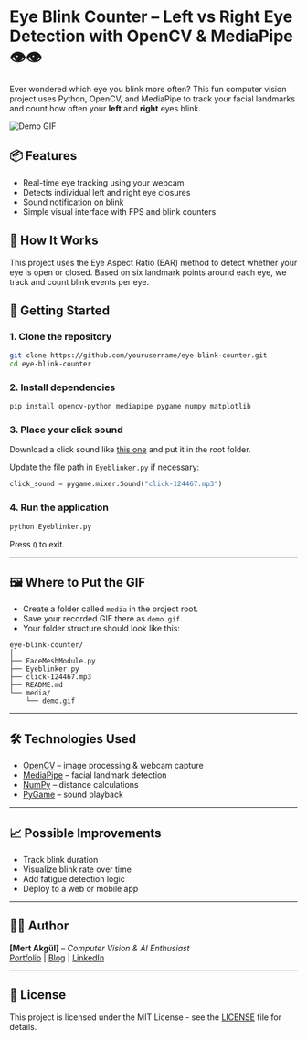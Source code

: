 # Eye Blink Counter – Left vs Right Eye Detection with OpenCV & MediaPipe 👁️👁️

Ever wondered which eye you blink more often? This fun computer vision project uses Python, OpenCV, and MediaPipe to track your facial landmarks and count how often your **left** and **right** eyes blink.

![Demo GIF](media/demo.gif)

## 📦 Features

- Real-time eye tracking using your webcam
- Detects individual left and right eye closures
- Sound notification on blink
- Simple visual interface with FPS and blink counters

## 🧠 How It Works

This project uses the Eye Aspect Ratio (EAR) method to detect whether your eye is open or closed. Based on six landmark points around each eye, we track and count blink events per eye.

## 🚀 Getting Started

### 1. Clone the repository

```bash
git clone https://github.com/yourusername/eye-blink-counter.git
cd eye-blink-counter
```

### 2. Install dependencies

```bash
pip install opencv-python mediapipe pygame numpy matplotlib
```

### 3. Place your click sound

Download a click sound like [this one](https://pixabay.com/sound-effects/click-124467/) and put it in the root folder.

Update the file path in `Eyeblinker.py` if necessary:
```python
click_sound = pygame.mixer.Sound("click-124467.mp3")
```

### 4. Run the application

```bash
python Eyeblinker.py
```

Press `Q` to exit.

---

## 🖼️ Where to Put the GIF

- Create a folder called `media` in the project root.
- Save your recorded GIF there as `demo.gif`.
- Your folder structure should look like this:
```
eye-blink-counter/
│
├── FaceMeshModule.py
├── Eyeblinker.py
├── click-124467.mp3
├── README.md
└── media/
    └── demo.gif
```

---

## 🛠️ Technologies Used

- [OpenCV](https://opencv.org/) – image processing & webcam capture
- [MediaPipe](https://google.github.io/mediapipe/) – facial landmark detection
- [NumPy](https://numpy.org/) – distance calculations
- [PyGame](https://www.pygame.org/) – sound playback

---

## 📈 Possible Improvements

- Track blink duration
- Visualize blink rate over time
- Add fatigue detection logic
- Deploy to a web or mobile app

---

## 🧑‍💻 Author

**[Mert Akgül]** – *Computer Vision & AI Enthusiast*  
[Portfolio](#https://medium.com/@Mert.A/list/projects-6f9bb92a3c21) | [Blog](#https://medium.com/@Mert.A) | [LinkedIn](#www.linkedin.com/in/mert-akgül)

---

## 📄 License

This project is licensed under the MIT License - see the [LICENSE](LICENSE) file for details.
